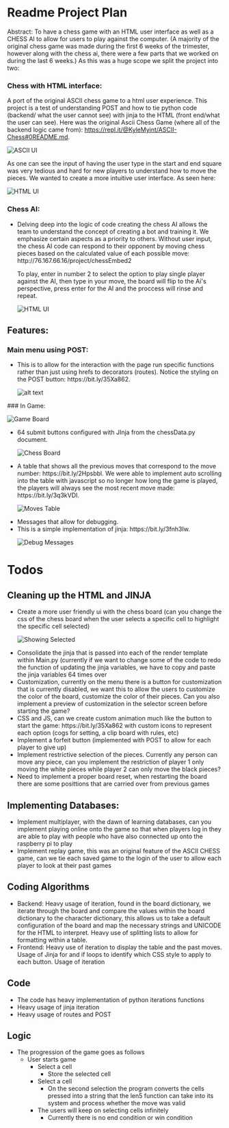 # Readme Project Plan

Abstract: 
To have a chess game with an HTML user interface as well as a CHESS AI to allow for users to play against the computer. (A majority of the original chess game was made during the first 6 weeks of the trimester, however along with the chess ai, there were a few parts that we worked on during the last 6 weeks.)
As this was a huge scope we split the project into two:


### Chess with HTML interface:
A port of the original ASCII chess game to a html user experience. This project is a test of understanding POST and how to tie python code (backend/ what the user cannot see) with jinja to the HTML (front end/what the user can see). Here was the original Ascii Chess Game (where all of the backend logic came from): https://repl.it/@KyleMyint/ASCII-Chess#0README.md. 

![ASCII UI](https://media.giphy.com/media/FcJwsBki2EXFwsX1VF/giphy.gif)

As one can see the input of having the user type in the start and end square was very tedious and hard for new players to understand how to move the pieces. We wanted to create a more intuitive user interface. As seen here:

![HTML UI](https://media.giphy.com/media/e5OcGdiqoyUIpIRhcj/giphy.gif)

### Chess AI: 
<ul>
<li>Delving deep into the logic of code creating the chess AI allows the team to understand the concept of creating a bot and training it. We emphasize certain aspects as a priority to others. Without user input, the chess AI code can respond to their opponent by moving chess pieces based on the calculated value of each possible move: http://76.167.66.16/project/chessEmbed2
   
To play, enter in number 2 to select the option to play single player against the AI, then type in your move, the board will flip to the Ai's perspective, press enter for the AI and the proccess will rinse and repeat. 
   
   ![HTML UI](https://media.giphy.com/media/ft2QE7wfWd5pyRfggB/giphy.gif)
   
</ul>

## Features: 

### Main menu using POST:

<ul>
<li>This is to allow for the interaction with the page run specific functions rather than just using hrefs to decorators (routes). 
Notice the styling on the POST button: https://bit.ly/35Xa862.
   
![alt text](https://media.giphy.com/media/JIMV6VbzbMqTDqhHhr/giphy.gif)

</ul>
</ul>
 ### In Game: 
   
   ![Game Board](images/game_screen.JPG)

<ul>
<li>64 submit buttons configured with JInja from the chessData.py document.   
   
   ![Chess Board](images/game_screen_table.JPG)
   
<li>A table that shows all the previous moves that correspond to the move number: https://bit.ly/2Hpsbbl.   
We were able to implement auto scrolling into the table with javascript so no longer how long the game is played, the players will always see the most recent move made: https://bit.ly/3q3kVDI.
   
   ![Moves Table](images/game_screen_table_moves.JPG)
   
<li>Messages that allow for debugging.
<li>This is a simple implementation of jinja: https://bit.ly/3fnh3Iw.
   
   ![Debug Messages](images/game_screen_message.JPG)
   
</ul>
</ul>

# Todos
## Cleaning up the HTML and JINJA
<ul>
<li>Create a more user friendly ui with the chess board (can you change the css of the chess board when the user selects a specific cell to highlight the specific cell selected)</li>
   
   ![Showing Selected](images/selecting_the_square.JPG)   
   
<li>Consolidate the jinja that is passed into each of the render template within Main.py (currently if we want to change some of the code to redo the function of updating the jinja variables, we have to copy and paste the jinja variables 64 times over</li>
<li>Customization, currently on the menu there is a button for customization that is currently disabled, we want this to allow the users to customize the color of the board, customize the color of their pieces. Can you also implement a preview of customization in the selector screen before starting the game?</li>
<li>CSS and JS, can we create custom animation much like the button to start the game: https://bit.ly/35Xa862 with custom icons to represent each option (cogs for setting, a clip board with rules, etc)</li>
<li>Implement a forfeit button (implemented with POST to allow for each player to give up)</li>
<li>Implement restrictive selection of the pieces. Currently any person can move any piece, can you implement the restriction of player 1 only moving the white pieces while player 2 can only move the black pieces?</li>
<li>Need to implement a proper board reset, when restarting the board there are some posittions that are carried over from previous games</li>
</ul>

## Implementing Databases:
<ul>
<li>Implement multiplayer, with the dawn of learning databases, can you implement playing online onto the game so that when players log in they are able to play with people who have also connected up onto the raspberry pi to play</li>
<li>Implement replay game, this was an original feature of the ASCII CHESS game, can we tie each saved game to the login of the user to allow each player to look at their past games</li>
</ul>

## Coding Algorithms 
<ul>
<li>Backend: Heavy usage of iteration, found in the board dictionary, we iterate through the board and compare the values within the board dictionary to the character dictionary, this allows us to take a default configuration of the board and map the necessary strings and UNICODE for the HTML to interpret. Heavy use of splitting lists to allow for formatting within a table. </li>
<li>Frontend: Heavy use of iteration to display the table and the past moves. Usage of Jinja for and if loops to identify which CSS style to apply to each button. Usage of iteration </li>
</ul>

## Code
<ul>
<li> The code has heavy implementation of python iterations functions</li>
<li> Heavy usage of jinja iteration </li>
<li> Heavy usage of routes and POST </li>
</ul>

## Logic
* The progression of the game goes as follows
    * User starts game
        * Select a cell
            * Store the selected cell
        * Select a cell
            * On the second selection the program converts the cells pressed into a string that the len5 function can take into its system and process whether the move was valid
        * The users will keep on selecting cells infinitely
            * Currently there is no end condition or win condition
            


